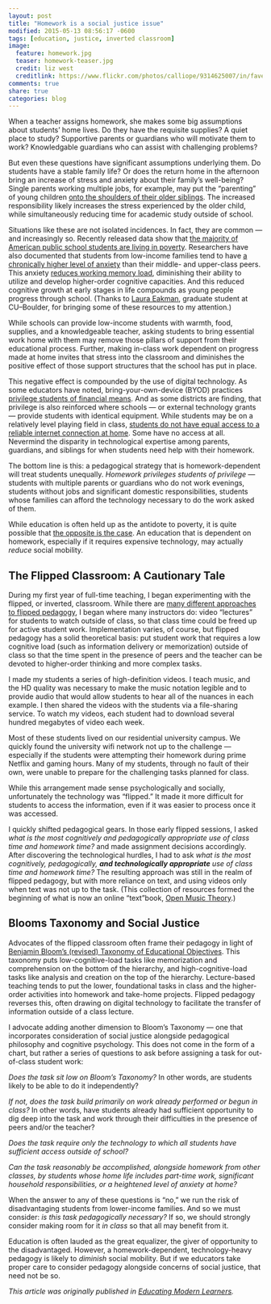 ```yaml
---
layout: post
title: "Homework is a social justice issue"
modified: 2015-05-13 08:56:17 -0600
tags: [education, justice, inverted classroom]
image:
  feature: homework.jpg
  teaser: homework-teaser.jpg
  credit: liz west
  creditlink: https://www.flickr.com/photos/calliope/9314625007/in/faves-131104016@N08/
comments: true
share: true
categories: blog
---
```


When a teacher assigns homework, she makes some big assumptions about students’ home lives. Do they have the requisite supplies? A quiet place to study? Supportive parents or guardians who will motivate them to work? Knowledgable guardians who can assist with challenging problems?

But even these questions have significant assumptions underlying them. Do students have a stable family life? Or does the return home in the afternoon bring an increase of stress and anxiety about their family’s well-being? Single parents working multiple jobs, for example, may put the “parenting” of young children [onto the shoulders of their older siblings](http://data.psych.udel.edu/abelcher/Shared%20Documents/4%20Developmental%20Psychopathology%20and%20Risk%20(24)/Evans,%202004.pdf). The increased responsibility likely increases the stress experienced by the older child, while simultaneously reducing time for academic study outside of school.

Situations like these are not isolated incidences. In fact, they are common — and increasingly so. Recently released data show that [the majority of American public school students are living in poverty](http://www.washingtonpost.com/local/education/majority-of-us-public-school-students-are-in-poverty/2015/01/15/df7171d0-9ce9-11e4-a7ee-526210d665b4_story.html). Researchers have also documented that students from low-income families tend to have [a chronically higher level of anxiety](http://www.ascd.org/publications/books/109074/chapters/how-poverty-affects-behavior-and-academic-performance.aspx) than their middle- and upper-class peers. This anxiety [reduces working memory load](http://joboaler.com/timed-tests-and-the-development-of-math-anxiety/), diminishing their ability to utilize and develop higher-order cognitive capacities. And this reduced cognitive growth at early stages in life compounds as young people progress through school. (Thanks to [Laura Eakman](http://shaffermusic.com/muscog/?p=28), graduate student at CU–Boulder, for bringing some of these resources to my attention.)

While schools can provide low-income students with warmth, food, supplies, and a knowledgeable teacher, asking students to bring essential work home with them may remove those pillars of support from their educational process. Further, making in-class work dependent on progress made at home invites that stress into the classroom and diminishes the positive effect of those support structures that the school has put in place.

This negative effect is compounded by the use of digital technology. As some educators have noted, bring-your-own-device (BYOD) practices [privilege students of financial means](http://stager.tv/blog/?p=2397). And as some districts are finding, that privilege is also reinforced where schools — or external technology grants — provide students with identical equipment. While students may be on a relatively level playing field in class, [students do not have equal access to a reliable internet connection at home](http://www.theatlantic.com/education/archive/2014/12/what-happens-when-kids-dont-have-internet-at-home/383680/). Some have no access at all. Nevermind the disparity in technological expertise among parents, guardians, and siblings for when students need help with their homework.

The bottom line is this: a pedagogical strategy that is homework-dependent will treat students unequally. *Homework privileges students of privilege* — students with multiple parents or guardians who do not work evenings, students without jobs and significant domestic responsibilities, students whose families can afford the technology necessary to do the work asked of them.

While education is often held up as the antidote to poverty, it is quite possible that [the opposite is the case](http://www.keepeek.com/Digital-Asset-Management/oecd/education/does-homework-perpetuate-inequities-in-education_5jxrhqhtx2xt-en#page1). An education that is dependent on homework, especially if it requires expensive technology, may actually *reduce* social mobility.

## The Flipped Classroom: A Cautionary Tale

During my first year of full-time teaching, I began experimenting with the flipped, or inverted, classroom. While there are [many different approaches to flipped pedagogy](http://www.flipcamp.org/engagingstudents/shafferintro.html), I began where many instructors do: video “lectures” for students to watch outside of class, so that class time could be freed up for active student work. Implementation varies, of course, but flipped pedagogy has a solid theoretical basis: put student work that requires a low cognitive load (such as information delivery or memorization) outside of class so that the time spent in the presence of peers and the teacher can be devoted to higher-order thinking and more complex tasks.

I made my students a series of high-definition videos. I teach music, and the HD quality was necessary to make the music notation legible and to provide audio that would allow students to hear all of the nuances in each example. I then shared the videos with the students via a file-sharing service. To watch my videos, each student had to download several hundred megabytes of video each week.

Most of these students lived on our residential university campus. We quickly found the university wifi network not up to the challenge — especially if the students were attempting their homework during prime Netflix and gaming hours. Many of my students, through no fault of their own, were unable to prepare for the challenging tasks planned for class.

While this arrangement made sense psychologically and socially, unfortunately the technology was “flipped.” It made it more difficult for students to access the information, even if it was easier to process once it was accessed.

I quickly shifted pedagogical gears. In those early flipped sessions, I asked *what is the most cognitively and pedagogically appropriate use of class time and homework time?* and made assignment decisions accordingly. After discovering the technological hurdles, I had to ask *what is the most cognitively, pedagogically, **and technologically appropriate** use of class time and homework time?* The resulting approach was still in the realm of flipped pedagogy, but with more reliance on text, and using videos only when text was not up to the task. (This collection of resources formed the beginning of what is now an online “text”book, [Open Music Theory](http://openmusictheory.com/).)

## Blooms Taxonomy and Social Justice

Advocates of the flipped classroom often frame their pedagogy in light of [Benjamin Bloom’s (revised) Taxonomy of Educational Objectives](http://teaching.uncc.edu/learning-resources/articles-books/best-practice/goals-objectives/blooms-educational-objectives). This taxonomy puts low-cognitive-load tasks like memorization and comprehension on the bottom of the hierarchy, and high-cognitive-load tasks like analysis and creation on the top of the hierarchy. Lecture-based teaching tends to put the lower, foundational tasks in class and the higher-order activities into homework and take-home projects. Flipped pedagogy reverses this, often drawing on digital technology to facilitate the transfer of information outside of a class lecture.

I advocate adding another dimension to Bloom’s Taxonomy — one that incorporates consideration of social justice alongside pedagogical philosophy and cognitive psychology. This does not come in the form of a chart, but rather a series of questions to ask before assigning a task for out-of-class student work:

*Does the task sit low on Bloom’s Taxonomy?* In other words, are students likely to be able to do it independently?

*If not, does the task build primarily on work already performed or begun in class?* In other words, have students already had sufficient opportunity to dig deep into the task and work through their difficulties in the presence of peers and/or the teacher?

*Does the task require only the technology to which all students have sufficient access outside of school?*

*Can the task reasonably be accomplished, alongside homework from other classes, by students whose home life includes part-time work, significant household responsibilities, or a heightened level of anxiety at home?*

When the answer to any of these questions is “no,” we run the risk of disadvantaging students from lower-income families. And so we must consider: *is this task pedagogically necessary?* If so, we should strongly consider making room for it *in class* so that all may benefit from it.

Education is often lauded as the great equalizer, the giver of opportunity to the disadvantaged. However, a homework-dependent, technology-heavy pedagogy is likely to *diminish* social mobility. But if we educators take proper care to consider pedagogy alongside concerns of social justice, that need not be so.


*This article was originally published in [Educating Modern Learners](http://modernlearners.com/homework-is-a-social-justice-issue/).*